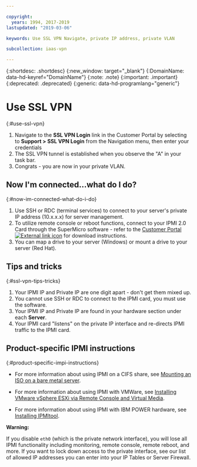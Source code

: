 ```yaml
---

copyright:
  years: 1994, 2017-2019
lastupdated: "2019-03-06"

keywords: Use SSL VPN Navigate, private IP address, private VLAN

subcollection: iaas-vpn

---
```


{:shortdesc: .shortdesc}
{:new_window: target="_blank"}
{:DomainName: data-hd-keyref="DomainName"}
{:note: .note}
{:important: .important}
{:deprecated: .deprecated}
{:generic: data-hd-programlang="generic"}

# Use SSL VPN
{:#use-ssl-vpn}

1. Navigate to the **SSL VPN Login** link in the Customer Portal by selecting to **Support > SSL VPN Login** from the Navigation menu, then enter your credentials
2. The SSL VPN tunnel is established when you observe the "A" in your task bar.
3. Congrats - you are now in your private VLAN.

## Now I'm connected...what do I do?
{:#now-im-connected-what-do-i-do}

1. Use SSH or RDC (terminal services) to connect to your server's private IP address (10.x.x.x) for server management.
2. To utilize remote console or reboot functions, connect to your IPMI 2.0 Card through the SuperMicro software - refer to the [Customer Portal ![External link icon](../../icons/launch-glyph.svg "External link icon")](https://{DomainName}/) for download instructions.
3. You can map a drive to your server (Windows) or mount a drive to your server (Red Hat).

## Tips and tricks
{:#ssl-vpn-tips-tricks}

1. Your IPMI IP and Private IP are one digit apart - don't get them mixed up.
2. You cannot use SSH or RDC to connect to the IPMI card, you must use the software.
3. Your IPMI IP and Private IP are found in your hardware section under each **Server**.
4. Your IPMI card "listens" on the private IP interface and re-directs IPMI traffic to the IPMI card.

## Product-specific IPMI instructions
{:#product-specific-impi-instructions}

* For more information about using IPMI on a CIFS share, see [Mounting an ISO on a bare metal server](/docs/bare-metal?topic=bare-metal-option-1-preferred-using-ipmi-iso-on-a-cifs-share-#option-1-preferred-using-ipmi-iso-on-a-cifs-share-).
* For more information about using IPMI with VMWare, see [Installing VMware vSphere ESXi via Remote Console and Virtual Media](/docs/infrastructure/vmware?topic=VMware-installing-vmware-vsphere-esxi-via-remote-console-and-virtual-media).

* For more information about using IPMI with IBM POWER hardware, see [Installing IPMItool](https://www.ibm.com/support/knowledgecenter/TI0003H/p8eih/p8eih_ipmitool.htm).

**Warning:**

If you disable `eth0` (which is the private network interface), you will lose all IPMI functionality including monitoring, remote console, remote reboot, and more. If you want to lock down access to the private interface, see our list of allowed IP addresses you can enter into your IP Tables or Server Firewall.
